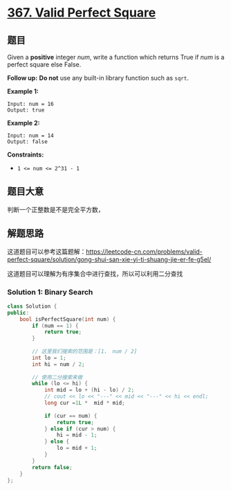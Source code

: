 # [367. Valid Perfect Square](https://leetcode.com/problems/valid-perfect-square/)
## 题目

Given a **positive** integer *num*, write a function which returns True if *num* is a perfect square else False.

**Follow up:** **Do not** use any built-in library function such as `sqrt`.

 

**Example 1:**

```
Input: num = 16
Output: true
```

**Example 2:**

```
Input: num = 14
Output: false
```

 

**Constraints:**

- `1 <= num <= 2^31 - 1`

## 题目大意

判断一个正整数是不是完全平方数，

## 解题思路

这道题目可以参考这篇题解：https://leetcode-cn.com/problems/valid-perfect-square/solution/gong-shui-san-xie-yi-ti-shuang-jie-er-fe-g5el/

这道题目可以理解为有序集合中进行查找，所以可以利用二分查找

### Solution 1: Binary Search

````c++
class Solution {
public:
    bool isPerfectSquare(int num) {
        if (num == 1) {
            return true;
        }
        
        // 这里我们搜索的范围是：[1， num / 2]
        int lo = 1;
        int hi = num / 2;
        
        // 使用二分搜索来做
        while (lo <= hi) {
            int mid = lo + (hi - lo) / 2;
            // cout << lo << "---" << mid << "---" << hi << endl;
            long cur =1L *  mid * mid;
            
            if (cur == num) {
                return true;
            } else if (cur > num) {
                hi = mid - 1;
            } else {
                lo = mid + 1;
            }
        }
        return false;
    }
};
````

